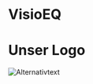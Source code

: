 VisioEQ
=======
Unser Logo
=======
![Alternativtext](Bild-URL "C:\Users\armin\Documents\Schule\4AHWI\PPM\VisioEQ\Logo.PNG")